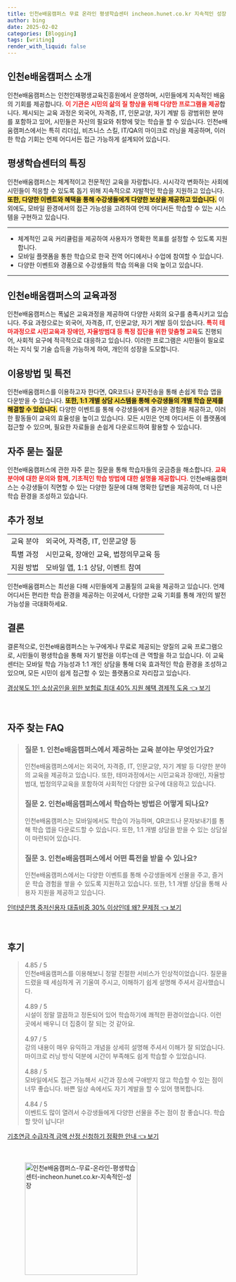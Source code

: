 ```yaml
---
title: 인천e배움캠퍼스 무료 온라인 평생학습센터 incheon.hunet.co.kr 지속적인 성장
author: bing
date: 2025-02-02
categories: [Blogging]
tags: [writing]
render_with_liquid: false
---
```



<h2 id='인천e배움캠퍼스_소개'>인천e배움캠퍼스 소개</h2>

<p>인천e배움캠퍼스는 인천인재평생교육진흥원에서 운영하며, 시민들에게 지속적인 배움의 기회를 제공합니다. <b><span style="color: #ee2323;">이 기관은 시민의 삶의 질 향상을 위해 다양한 프로그램을 제공</span></b>합니다. 제시되는 교육 과정은 외국어, 자격증, IT, 인문교양, 자기 계발 등 광범위한 분야를 포함하고 있어, 시민들은 자신의 필요와 취향에 맞는 학습을 할 수 있습니다. 인천e배움캠퍼스에서는 특히 리더십, 비즈니스 스킬, IT/QA의 마이크로 러닝을 제공하며, 이러한 학습 기회는 언제 어디서든 접근 가능하게 설계되어 있습니다.</p>

<h2 id='평생학습센터의_특징'>평생학습센터의 특징</h2>

<p>인천e배움캠퍼스는 체계적이고 전문적인 교육을 자랑합니다. 시시각각 변화하는 사회에 시민들이 적응할 수 있도록 돕기 위해 지속적으로 자발적인 학습을 지원하고 있습니다. <b><span style="background-color: #ffe066;">또한, 다양한 이벤트와 혜택을 통해 수강생들에게 다양한 보상을 제공하고 있습니다.</span></b> 이외에도, 모바일 환경에서의 접근 가능성을 고려하여 언제 어디서든 학습할 수 있는 시스템을 구현하고 있습니다.</p>

<hr />

<ul>
    <li>체계적인 교육 커리큘럼을 제공하여 사용자가 명확한 목표를 설정할 수 있도록 지원합니다.</li>
    <li>모바일 플랫폼을 통한 학습으로 한국 전역 어디에서나 수업에 참여할 수 있습니다.</li>
    <li>다양한 이벤트와 경품으로 수강생들의 학습 의욕을 더욱 높이고 있습니다.</li>
</ul>

<hr />

<h2 id='인천e배움캠퍼스의_교육과정'>인천e배움캠퍼스의 교육과정</h2>

<p>인천e배움캠퍼스는 폭넓은 교육과정을 제공하여 다양한 사회의 요구를 충족시키고 있습니다. 주요 과정으로는 외국어, 자격증, IT, 인문교양, 자기 계발 등이 있습니다. <b><span style="color: #ee2323;">특히 테마과정으로 시민교육과 장애인, 자율방범대 등 특정 집단을 위한 맞춤형 교육</span></b>도 진행되어, 사회적 요구에 적극적으로 대응하고 있습니다. 이러한 프로그램은 시민들이 필요로 하는 지식 및 기술 습득을 가능하게 하여, 개인의 성장을 도모합니다.</p>

<h2 id='이용방법_및_특전'>이용방법 및 특전</h2>

<p>인천e배움캠퍼스를 이용하고자 한다면, QR코드나 문자전송을 통해 손쉽게 학습 앱을 다운받을 수 있습니다. <b><span style="background-color: #ffe066;">또한, 1:1 개별 상담 시스템을 통해 수강생들의 개별 학습 문제를 해결할 수 있습니다.</span></b> 다양한 이벤트를 통해 수강생들에게 즐거운 경험을 제공하고, 이러한 활동들이 교육의 효율성을 높이고 있습니다. 모든 시민은 언제 어디서든 이 플랫폼에 접근할 수 있으며, 필요한 자료들을 손쉽게 다운로드하여 활용할 수 있습니다.</p>

<h2 id='자주_묻는_질문'>자주 묻는 질문</h2>

<p>인천e배움캠퍼스에 관한 자주 묻는 질문을 통해 학습자들의 궁금증을 해소합니다. <b><span style="color: #ee2323;">교육 분야에 대한 문의와 함께, 기초적인 학습 방법에 대한 설명을 제공합니다.</span></b> 인천e배움캠퍼스는 수강생들이 직면할 수 있는 다양한 질문에 대해 명확한 답변을 제공하여, 더 나은 학습 환경을 조성하고 있습니다.</p>

<h2 id='추가_정보'>추가 정보</h2>

<table>
    <tr>
        <td>교육 분야</td>
        <td>외국어, 자격증, IT, 인문교양 등</td>
    </tr>
    <tr>
        <td>특별 과정</td>
        <td>시민교육, 장애인 교육, 법정의무교육 등</td>
    </tr>
    <tr>
        <td>지원 방법</td>
        <td>모바일 앱, 1:1 상담, 이벤트 참여</td>
    </tr>
</table>

<p>인천e배움캠퍼스는 최선을 다해 시민들에게 고품질의 교육을 제공하고 있습니다. 언제 어디서든 편리한 학습 환경을 제공하는 이곳에서, 다양한 교육 기회를 통해 개인의 발전 가능성을 극대화하세요.</p>

<h2 id='결론'>결론</h2>

<p>결론적으로, 인천e배움캠퍼스는 누구에게나 무료로 제공되는 양질의 교육 프로그램으로, 시민들이 평생학습을 통해 자기 발전을 이루는데 큰 역할을 하고 있습니다. 이 교육센터는 모바일 학습 가능성과 1:1 개인 상담을 통해 더욱 효과적인 학습 환경을 조성하고 있으며, 모든 시민이 쉽게 접근할 수 있는 플랫폼으로 자리잡고 있습니다. </p>


<p><a class="click-button" title="경상북도 1인 소상공인을 위한 보험료 최대 40% 지원 혜택 경제적 도움" href="https://adkhouse.github.io/posts/%EA%B2%BD%EC%83%81%EB%B6%81%EB%8F%84-1%EC%9D%B8-%EC%86%8C%EC%83%81%EA%B3%B5%EC%9D%B8%EC%9D%84-%EC%9C%84%ED%95%9C-%EB%B3%B4%ED%97%98%EB%A3%8C-%EC%B5%9C%EB%8C%80-40-%EC%A7%80%EC%9B%90-%ED%98%9C%ED%83%9D-%EA%B2%BD%EC%A0%9C%EC%A0%81-%EB%8F%84%EC%9B%80/" rel="dofollow">경상북도 1인 소상공인을 위한 보험료 최대 40% 지원 혜택 경제적 도움 👈 보기</a></p><br>
<h2 id='자주_찾는_FAQ'>자주 찾는 FAQ</h2>
<div itemscope="" itemtype="https://schema.org/FAQPage"> 
<blockquote> 
<div itemscope="" itemprop="mainEntity" itemtype="https://schema.org/Question"> 
<h3 itemprop="name">질문 1. 인천e배움캠퍼스에서 제공하는 교육 분야는 무엇인가요?</h3> 
<div itemscope="" itemprop="acceptedAnswer" itemtype="https://schema.org/Answer"> 
<span itemprop="text"> 
<p>인천e배움캠퍼스에서는 외국어, 자격증, IT, 인문교양, 자기 계발 등 다양한 분야의 교육을 제공하고 있습니다. 또한, 테마과정에서는 시민교육과 장애인, 자율방범대, 법정의무교육을 포함하여 사회적인 다양한 요구에 대응하고 있습니다.</p> 
</span> 
</div> 
</div> 

<div itemscope="" itemprop="mainEntity" itemtype="https://schema.org/Question"> 
<h3 itemprop="name">질문 2. 인천e배움캠퍼스에서 학습하는 방법은 어떻게 되나요?</h3> 
<div itemscope="" itemprop="acceptedAnswer" itemtype="https://schema.org/Answer"> 
<span itemprop="text"> 
<p>인천e배움캠퍼스는 모바일에서도 학습이 가능하며, QR코드나 문자보내기를 통해 학습 앱을 다운로드할 수 있습니다. 또한, 1:1 개별 상담을 받을 수 있는 상담실이 마련되어 있습니다.</p> 
</span> 
</div> 
</div> 

<div itemscope="" itemprop="mainEntity" itemtype="https://schema.org/Question"> 
<h3 itemprop="name">질문 3. 인천e배움캠퍼스에서 어떤 특전을 받을 수 있나요?</h3> 
<div itemscope="" itemprop="acceptedAnswer" itemtype="https://schema.org/Answer"> 
<span itemprop="text"> 
<p>인천e배움캠퍼스에서는 다양한 이벤트를 통해 수강생들에게 선물을 주고, 즐거운 학습 경험을 쌓을 수 있도록 지원하고 있습니다. 또한, 1:1 개별 상담을 통해 사용자 지원을 제공하고 있습니다.</p> 
</span> 
</div> 
</div> 
</blockquote> 
</div>
<p><a class="click-button" title="인터넷은행 중저신용자 대출비중 30% 이상인데 왜? 문제점" href="https://adkhouse.github.io/posts/%EC%9D%B8%ED%84%B0%EB%84%B7%EC%9D%80%ED%96%89-%EC%A4%91%EC%A0%80%EC%8B%A0%EC%9A%A9%EC%9E%90-%EB%8C%80%EC%B6%9C%EB%B9%84%EC%A4%91-30-%EC%9D%B4%EC%83%81%EC%9D%B8%EB%8D%B0-%EC%99%9C-%EB%AC%B8%EC%A0%9C%EC%A0%90/" rel="dofollow">인터넷은행 중저신용자 대출비중 30% 이상인데 왜? 문제점 👈 보기</a></p><br>
<h2 id='후기'>후기</h2>
<div itemscope itemtype="https://schema.org/Product">
  <blockquote>
  <div itemprop="review" itemscope itemtype="https://schema.org/Review">
      <div itemprop="reviewRating" itemscope itemtype="https://schema.org/Rating"> <span itemprop="ratingValue">4.85</span> / <span itemprop="bestRating">5</span> </div>
      <span itemprop="reviewBody">인천e배움캠퍼스를 이용해보니 정말 친절한 서비스가 인상적이었습니다. 질문을 드렸을 때 세심하게 귀 기울여 주시고, 이해하기 쉽게 설명해 주셔서 감사했습니다.</span>
  </div>
  <br>
  <div itemprop="review" itemscope itemtype="https://schema.org/Review">
      <div itemprop="reviewRating" itemscope itemtype="https://schema.org/Rating"> <span itemprop="ratingValue">4.89</span> / <span itemprop="bestRating">5</span> </div>
      <span itemprop="reviewBody">시설이 정말 깔끔하고 정돈되어 있어 학습하기에 쾌적한 환경이었습니다. 이런 곳에서 배우니 더 집중이 잘 되는 것 같아요.</span>
  </div>
  <br>
  <div itemprop="review" itemscope itemtype="https://schema.org/Review">
      <div itemprop="reviewRating" itemscope itemtype="https://schema.org/Rating"> <span itemprop="ratingValue">4.97</span> / <span itemprop="bestRating">5</span> </div>
      <span itemprop="reviewBody">강의 내용이 매우 유익하고 개념을 상세히 설명해 주셔서 이해가 잘 되었습니다. 마이크로 러닝 방식 덕분에 시간이 부족해도 쉽게 학습할 수 있었습니다.</span>
  </div>
  <br>
  <div itemprop="review" itemscope itemtype="https://schema.org/Review">
      <div itemprop="reviewRating" itemscope itemtype="https://schema.org/Rating"> <span itemprop="ratingValue">4.88</span> / <span itemprop="bestRating">5</span> </div>
      <span itemprop="reviewBody">모바일에서도 접근 가능해서 시간과 장소에 구애받지 않고 학습할 수 있는 점이 너무 좋습니다. 바쁜 일상 속에서도 자기 계발을 할 수 있어 행복합니다.</span>
  </div>
  <br>
  <div itemprop="review" itemscope itemtype="https://schema.org/Review">
      <div itemprop="reviewRating" itemscope itemtype="https://schema.org/Rating"> <span itemprop="ratingValue">4.84</span> / <span itemprop="bestRating">5</span> </div>
      <span itemprop="reviewBody">이벤트도 많이 열려서 수강생들에게 다양한 선물을 주는 점이 참 좋습니다. 학습할 맛이 납니다!</span>
  </div>
  </blockquote>
</div>
<p><a class="click-button" title="기초연금 수급자격 금액 산정 신청하기 정확한 안내" href="https://adkhouse.github.io/posts/%EA%B8%B0%EC%B4%88%EC%97%B0%EA%B8%88-%EC%88%98%EA%B8%89%EC%9E%90%EA%B2%A9-%EA%B8%88%EC%95%A1-%EC%82%B0%EC%A0%95-%EC%8B%A0%EC%B2%AD%ED%95%98%EA%B8%B0-%EC%A0%95%ED%99%95%ED%95%9C-%EC%95%88%EB%82%B4/" rel="dofollow">기초연금 수급자격 금액 산정 신청하기 정확한 안내 👈 보기</a></p><br>
<figure class="image"><img src="https://adkhouse.github.io/assets/img/thumbnail/인천e배움캠퍼스-무료-온라인-평생학습센터-incheon.hunet.co.kr-지속적인-성장.webp" alt="인천e배움캠퍼스-무료-온라인-평생학습센터-incheon.hunet.co.kr-지속적인-성장" width="256" height="256"></figure>